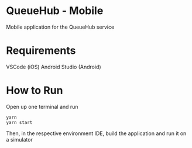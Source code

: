 # QueueHub - Mobile
Mobile application for the QueueHub service

# Requirements
VSCode (iOS)
Android Studio (Android)

# How to Run
Open up one terminal and run
```
yarn
yarn start
```
Then, in the respective environment IDE, build the application and run it on a simulator
